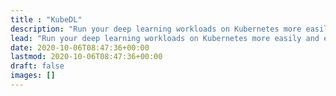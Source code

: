 ```yaml
---
title : "KubeDL"
description: "Run your deep learning workloads on Kubernetes more easily and efficiently."
lead: "Run your deep learning workloads on Kubernetes more easily and efficiently."
date: 2020-10-06T08:47:36+00:00
lastmod: 2020-10-06T08:47:36+00:00
draft: false
images: []
---
```


